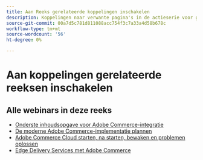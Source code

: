 ```yaml
---
title: Aan Reeks gerelateerde koppelingen inschakelen
description: Koppelingen naar verwante pagina's in de actieserie voor gebruik op alle afzonderlijke pagina's
source-git-commit: 00a7d5c781d811088acc754f3c7a33a4d58b678c
workflow-type: tm+mt
source-wordcount: '56'
ht-degree: 0%

---
```


# Aan koppelingen gerelateerde reeksen inschakelen

## Alle webinars in deze reeks

* [Onderste inhoudsopgave voor Adobe Commerce-integratie](../enablement-series/lower-total-cost-of-owership-commerce-integrations.md)
* [De moderne Adobe Commerce-implementatie plannen](../enablement-series/planning-the-modern-adobe-commerce-implementation.md)
* [Adobe Commerce Cloud starten, na starten, bewaken en problemen oplossen](../enablement-series/launch-post-launch-monitoring-and-troubleshooting.md)
* [Edge Delivery Services met Adobe Commerce](../enablement-series/edge-delivery-services-with-adobe-commerce.md)

